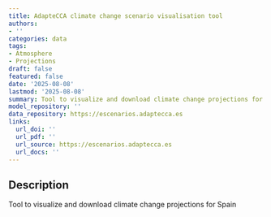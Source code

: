 ```yaml
---
title: AdapteCCA climate change scenario visualisation tool
authors:
- ''
categories: data
tags:
- Atmosphere
- Projections
draft: false
featured: false
date: '2025-08-08'
lastmod: '2025-08-08'
summary: Tool to visualize and download climate change projections for Spain
model_repository: ''
data_repository: https://escenarios.adaptecca.es
links:
  url_doi: ''
  url_pdf: ''
  url_source: https://escenarios.adaptecca.es
  url_docs: ''
---
```


## Description

Tool to visualize and download climate change projections for Spain

